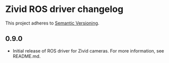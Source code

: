 # Zivid ROS driver changelog

This project adheres to [Semantic Versioning](https://semver.org).

## 0.9.0

* Initial release of ROS driver for Zivid cameras. For more information, see README.md.
